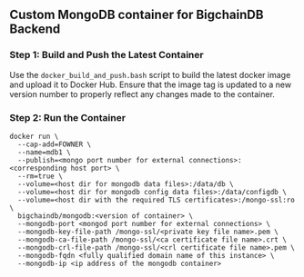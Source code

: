 <!---
Copyright © 2020 Interplanetary Database Association e.V.,
BigchainDB and IPDB software contributors.
SPDX-License-Identifier: (Apache-2.0 AND CC-BY-4.0)
Code is Apache-2.0 and docs are CC-BY-4.0
--->

## Custom MongoDB container for BigchainDB Backend

### Step 1: Build and Push the Latest Container
Use the `docker_build_and_push.bash` script to build the latest docker image
and upload it to Docker Hub.
Ensure that the image tag is updated to a new version number to properly
reflect any changes made to the container.


### Step 2: Run the Container

```
docker run \
  --cap-add=FOWNER \
  --name=mdb1 \
  --publish=<mongo port number for external connections>:<corresponding host port> \
  --rm=true \
  --volume=<host dir for mongodb data files>:/data/db \
  --volume=<host dir for mongodb config data files>:/data/configdb \
  --volume=<host dir with the required TLS certificates>:/mongo-ssl:ro \
  bigchaindb/mongodb:<version of container> \
  --mongodb-port <mongod port number for external connections> \
  --mongodb-key-file-path /mongo-ssl/<private key file name>.pem \
  --mongodb-ca-file-path /mongo-ssl/<ca certificate file name>.crt \
  --mongodb-crl-file-path /mongo-ssl/<crl certificate file name>.pem \
  --mongodb-fqdn <fully qualified domain name of this instance> \
  --mongodb-ip <ip address of the mongodb container>
```
